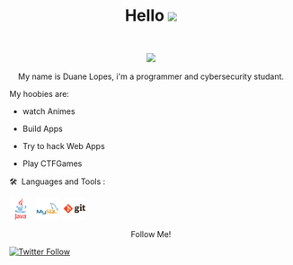 <h1 align="center">Hello <img src="https://media.giphy.com/media/hvRJCLFzcasrR4ia7z/giphy.gif" width="40"></h1>
<br>
<p align="center"><img src="https://media.giphy.com/media/5eLDrEaRGHegx2FeF2/giphy.gif" width="100"/></p>
<p align="center">My name is Duane Lopes, i'm a programmer and cybersecurity studant.</p>
<p>My hoobies are:</p>
<ul>
<p><li>watch Animes</li></p>
<p><li>Build Apps</li></p>
<p><li>Try to hack Web Apps</li></p>
<p><li>Play CTFGames</li></p>
</ul>
🛠 &nbsp;Languages and Tools :
<p>
<img src="https://github.com/devicons/devicon/blob/master/icons/java/java-original-wordmark.svg" title="Java" alt="Java" width="40" height="40"/>&nbsp;
<img src="https://github.com/devicons/devicon/blob/master/icons/mysql/mysql-original-wordmark.svg" title="MySQL"  alt="MySQL" width="40" height="40"/>&nbsp;
<img src="https://github.com/devicons/devicon/blob/master/icons/git/git-original-wordmark.svg" title="Git" **alt="Git" width="40" height="40"/>&nbsp;
</p>
<p align="center">Follow Me!</p>
<a href="https://www.twitter.com/kwaarta"><img alt="Twitter Follow" src="https://img.shields.io/twitter/follow/kwaarta?style=social"></a>
